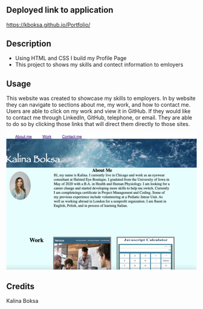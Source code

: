 # <Profile>

## Deployed link to application

https://kboksa.github.io/Portfolio/

## Description

- Using HTML and CSS I build my Profile Page
- This project to shows my skills and contect information to emloyers

## Usage

This website was created to showcase my skills to employers. In by website they can navigate to sections about me, my work, and how to contact me. Users are able to click on my work and view it in GitHub. If they would like to contact me through LinkedIn, GitHub, telephone, or email. They are able to do so by clicking those links that will direct them directly to those sites.

![alt text](assets/images/Screenshot.png)

## Credits

Kalina Boksa
